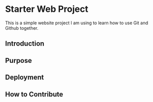 # Starter Web Project

This is a simple website project I am using to learn how to use Git and Github together.

## Introduction

## Purpose

## Deployment

## How to Contribute
